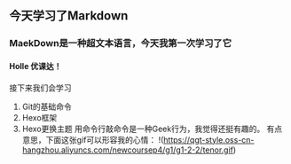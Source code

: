 ## 今天学习了Markdown
### MaekDown是一种超文本语言，今天我第一次学习了它
#### Holle 优课达！
接下来我们会学习
1. Git的基础命令
1. Hexo框架
1. Hexo更换主题
用命令行敲命令是一种Geek行为，我觉得还挺有趣的。
有点意思，下面这张gif可以形容我的心情：
!(https://qgt-style.oss-cn-hangzhou.aliyuncs.com/newcoursep4/g1/g1-2-2/tenor.gif)
